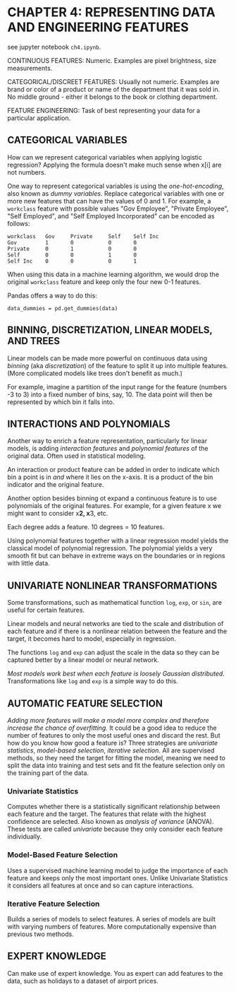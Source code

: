 # CHAPTER 4: REPRESENTING DATA AND ENGINEERING FEATURES

see jupyter notebook `ch4.ipynb`.

CONTINUOUS FEATURES: Numeric. Examples are pixel brightness, size measurements.

CATEGORICAL/DISCREET FEATURES: Usually not numeric. Examples are brand or color of a product or name of the department that it was sold in. No middle ground - either it belongs to the book or clothing department.

FEATURE ENGINEERING: Task of best representing your data for a particular application. 

## CATEGORICAL VARIABLES

How can we represent categorical variables when applying logistic regression?  Applying the formula doesn't make much sense when x[i] are not numbers.

One way to represent categorical variables is using the *one-hot-encoding*, also known as *dummy variables*. Replace categorical variables with one or more new features that can have the values of 0 and 1.  For example, a `workclass` feature with possible values "Gov Employee", "Private Employee", "Self Employed", and "Self Employed Incorporated" can be encoded as follows:

	workclass 	Gov		Private		Self	Self Inc
	Gov			1		0			0		0
	Private		0		1			0		0
	Self		0		0			1		0
	Self Inc 	0		0			0		1

When using this data in a machine learning algorithm, we would drop the original `workclass` feature and keep only the four new 0-1 features.

Pandas offers a way to do this:

	data_dummies = pd.get_dummies(data)

## BINNING, DISCRETIZATION, LINEAR MODELS, AND TREES

Linear models can be made more powerful on continuous data using *binning* (aka *discretization*) of the feature to split it up into multiple features. (More complicated models like trees don't benefit as much.)

For example, imagine a partition of the input range for the feature (numbers -3 to 3) into a fixed number of bins, say, 10.  The data point will then be represented by which bin it falls into. 

## INTERACTIONS AND POLYNOMIALS

Another way to enrich a feature representation, particularly for linear models, is adding *interaction features* and *polynomial features* of the original data. Often used in statistical modeling.

An interaction or product feature can be added in order to indicate which bin a point is in *and* where it lies on the x-axis. It is a product of the bin indicator and the original feature. 

Another option besides binning ot expand a continuous feature is to use polynomials of the original features. For example, for a given feature x we might want to consider x**2, x**3, etc.

Each degree adds a feature. 10 degrees = 10 features.

Using polynomial features together with a linear regression model yields the classical model of polynomial regression. The polynomial yields a very smooth fit but can behave in extreme ways on the boundaries or in regions with little data.

## UNIVARIATE NONLINEAR TRANSFORMATIONS

Some transformations, such as mathematical function `log`, `exp`, or `sin`, are useful for certain features.

Linear models and neural networks are tied to the scale and distribution of each feature and if there is a nonlinear relation between the feature and the target, it becomes hard to model, especially in regression.

The functions `log` and `exp` can adjust the scale in the data so they can be captured better by a linear model or neural network.

*Most models work best when each feature is loosely Gaussian distributed.*  Transformations like `log` and `exp` is a simple way to do this.

## AUTOMATIC FEATURE SELECTION

*Adding more features will make a model more complex and therefore increase the chance of overfitting.*  It could be a good idea to reduce the number of features to only the most useful ones and discard the rest. But how do you know how good a feature is?  Three strategies are *univariate statistics*, *model-based selection*, *iterative selection*. All are supervised methods, so they need the target for fitting the model, meaning we need to split the data into training and test sets and fit the feature selection only on the training part of the data.

### Univariate Statistics

Computes whether there is a statistically significant relationship between each feature and the target.  The features that relate with the highest confidence are selected. Also known as *analysis of variance* (ANOVA). These tests are called *univariate* because they only consider each feature individually. 

### Model-Based Feature Selection

Uses a supervised machine learning model to judge the importance of each feature and keeps only the most important ones. Unlike Univariate Statistics it considers all features at once and so can capture interactions.

### Iterative Feature Selection

Builds a series of models to select features.  A series of models are built with varying numbers of features.  More computationally expensive than previous two methods. 

## EXPERT KNOWLEDGE

Can make use of expert knowledge. You as expert can add features to the data, such as holidays to a dataset of airport prices. 
















